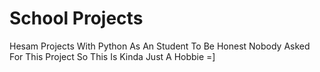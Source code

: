 # School Projects
Hesam Projects With Python As An Student
To Be Honest Nobody Asked For This Project So This Is Kinda Just A Hobbie =]